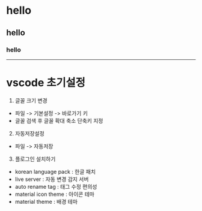 

# hello
## hello
### hello
---
# vscode 초기설정

1. 글꼴 크기 변경
- 파일 -> 기본설정 -> 바로가기 키
- 글꼴 검색 후 글꼴 확대 축소 단축키 지정

2. 자동저장설정
- 파일 -> 자동저장

3. 플로그인 설치하기
-  korean language pack : 한글 패치
- live server : 자동 변경 감지 서버
- auto rename tag : 태그 수정 편의성
- material icon theme : 아이콘 테마
- material theme : 배경 테마